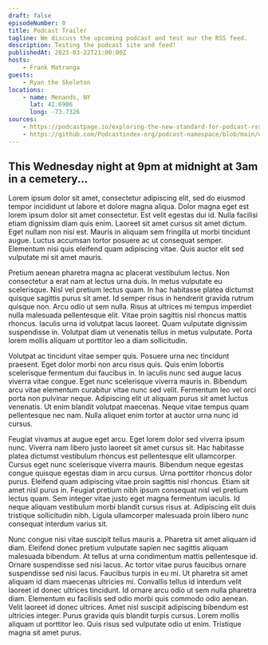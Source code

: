 ```yaml
---
draft: false
episodeNumber: 0
title: Podcast Trailer
tagline: We discuss the upcoming podcast and test our the RSS feed.
description: Testing the podcast site and feed!
publishedAt: 2023-03-22T21:00:00Z
hosts:
    - Frank Matranga
guests:
    - Ryan the Skeleton
locations:
    - name: Menands, NY
      lat: 42.6906
      long: -73.7326
sources:
    - https://podcastpage.io/exploring-the-new-standard-for-podcast-rss-feeds/
    - https://github.com/Podcastindex-org/podcast-namespace/blob/main/docs/1.0.md#person
---
```



## This Wednesday night at 9pm at midnight at 3am in a cemetery...

Lorem ipsum dolor sit amet, consectetur adipiscing elit, sed do eiusmod tempor incididunt ut labore et dolore magna aliqua. Dolor magna eget est lorem ipsum dolor sit amet consectetur. Est velit egestas dui id. Nulla facilisi etiam dignissim diam quis enim. Laoreet sit amet cursus sit amet dictum. Eget nullam non nisi est. Mauris in aliquam sem fringilla ut morbi tincidunt augue. Luctus accumsan tortor posuere ac ut consequat semper. Elementum nisi quis eleifend quam adipiscing vitae. Quis auctor elit sed vulputate mi sit amet mauris.

Pretium aenean pharetra magna ac placerat vestibulum lectus. Non consectetur a erat nam at lectus urna duis. In metus vulputate eu scelerisque. Nisl vel pretium lectus quam. In hac habitasse platea dictumst quisque sagittis purus sit amet. Id semper risus in hendrerit gravida rutrum quisque non. Arcu odio ut sem nulla. Risus at ultrices mi tempus imperdiet nulla malesuada pellentesque elit. Vitae proin sagittis nisl rhoncus mattis rhoncus. Iaculis urna id volutpat lacus laoreet. Quam vulputate dignissim suspendisse in. Volutpat diam ut venenatis tellus in metus vulputate. Porta lorem mollis aliquam ut porttitor leo a diam sollicitudin.

Volutpat ac tincidunt vitae semper quis. Posuere urna nec tincidunt praesent. Eget dolor morbi non arcu risus quis. Quis enim lobortis scelerisque fermentum dui faucibus in. In iaculis nunc sed augue lacus viverra vitae congue. Eget nunc scelerisque viverra mauris in. Bibendum arcu vitae elementum curabitur vitae nunc sed velit. Fermentum leo vel orci porta non pulvinar neque. Adipiscing elit ut aliquam purus sit amet luctus venenatis. Ut enim blandit volutpat maecenas. Neque vitae tempus quam pellentesque nec nam. Nulla aliquet enim tortor at auctor urna nunc id cursus.

Feugiat vivamus at augue eget arcu. Eget lorem dolor sed viverra ipsum nunc. Viverra nam libero justo laoreet sit amet cursus sit. Hac habitasse platea dictumst vestibulum rhoncus est pellentesque elit ullamcorper. Cursus eget nunc scelerisque viverra mauris. Bibendum neque egestas congue quisque egestas diam in arcu cursus. Urna porttitor rhoncus dolor purus. Eleifend quam adipiscing vitae proin sagittis nisl rhoncus. Etiam sit amet nisl purus in. Feugiat pretium nibh ipsum consequat nisl vel pretium lectus quam. Sem integer vitae justo eget magna fermentum iaculis. Id neque aliquam vestibulum morbi blandit cursus risus at. Adipiscing elit duis tristique sollicitudin nibh. Ligula ullamcorper malesuada proin libero nunc consequat interdum varius sit.

Nunc congue nisi vitae suscipit tellus mauris a. Pharetra sit amet aliquam id diam. Eleifend donec pretium vulputate sapien nec sagittis aliquam malesuada bibendum. At tellus at urna condimentum mattis pellentesque id. Ornare suspendisse sed nisi lacus. Ac tortor vitae purus faucibus ornare suspendisse sed nisi lacus. Faucibus turpis in eu mi. Ut pharetra sit amet aliquam id diam maecenas ultricies mi. Convallis tellus id interdum velit laoreet id donec ultrices tincidunt. Id ornare arcu odio ut sem nulla pharetra diam. Elementum eu facilisis sed odio morbi quis commodo odio aenean. Velit laoreet id donec ultrices. Amet nisl suscipit adipiscing bibendum est ultricies integer. Purus gravida quis blandit turpis cursus. Lorem mollis aliquam ut porttitor leo. Quis risus sed vulputate odio ut enim. Tristique magna sit amet purus.